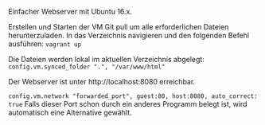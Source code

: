 Einfacher Webserver mit Ubuntu 16.x.

Erstellen und Starten der VM
Git pull um alle erforderlichen Dateien herunterzuladen.
In das Verzeichnis navigieren und den folgenden Befehl ausführen:
`vagrant up`

Die Dateien werden lokal im aktuellen Verzeichnis abgelegt:
`config.vm.synced_folder ".", "/var/www/html"`

Der Webserver ist unter http://localhost:8080 erreichbar.

`config.vm.network "forwarded_port", guest:80, host:8080, auto_correct: true`
Falls dieser Port schon durch ein anderes Programm belegt ist, wird automatisch eine Alternative gewählt.
